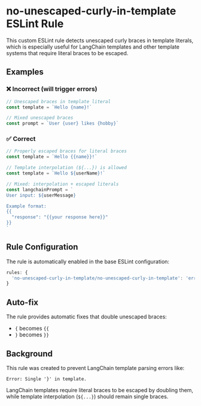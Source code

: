 # no-unescaped-curly-in-template ESLint Rule

This custom ESLint rule detects unescaped curly braces in template literals, which is especially useful for LangChain templates and other template systems that require literal braces to be escaped.

## Examples

### ❌ Incorrect (will trigger errors)

```typescript
// Unescaped braces in template literal
const template = `Hello {name}!`

// Mixed unescaped braces
const prompt = `User {user} likes {hobby}`
```

### ✅ Correct

```typescript
// Properly escaped braces for literal braces
const template = `Hello {{name}}!`

// Template interpolation (${...}) is allowed
const template = `Hello ${userName}!`

// Mixed: interpolation + escaped literals
const langchainPrompt = `
User input: ${userMessage}

Example format:
{{
  "response": "{{your response here}}"
}}
`
```

## Rule Configuration

The rule is automatically enabled in the base ESLint configuration:

```javascript
rules: {
  'no-unescaped-curly-in-template/no-unescaped-curly-in-template': 'error'
}
```

## Auto-fix

The rule provides automatic fixes that double unescaped braces:
- `{` becomes `{{`
- `}` becomes `}}`

## Background

This rule was created to prevent LangChain template parsing errors like:
```
Error: Single '}' in template.
```

LangChain templates require literal braces to be escaped by doubling them, while template interpolation (`${...}`) should remain single braces.